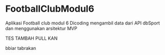 # FootballClubModul6
Aplikasi Football club modul 6 Dicoding mengambil data dari API dbSport dan menggunakan arsitektur MVP

TES TAMBAH PULL KAN

bbiar tabrakan
